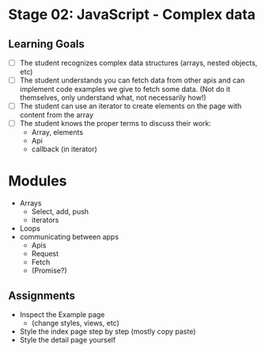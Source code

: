 # Stage 02: JavaScript - Complex data

## Learning Goals
* [ ] The student recognizes complex data structures (arrays, nested objects, etc)
* [ ] The student understands you can fetch data from other apis and can implement code examples we give to fetch some data. (Not do it themselves, only understand what, not necessarily how!)
* [ ] The student can use an iterator to create elements on the page with content from the array
* [ ] The student knows the proper terms to discuss their work:
    * Array, elements
    * Api
    * callback (in iterator)

# Modules
  * Arrays
    * Select, add, push
    * iterators
  * Loops
  * communicating between apps
    * Apis
    * Request
    * Fetch
    * (Promise?)
  

## Assignments
* Inspect the Example page 
    * (change styles, views, etc)
* Style the index page step by step (mostly copy paste)
* Style the detail page yourself


